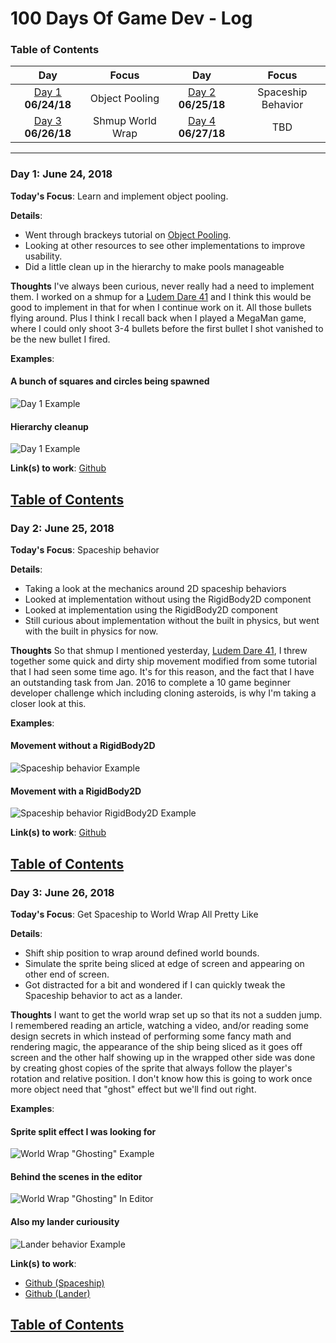 # 100 Days Of Game Dev - Log

<a name="toc"></a>
### Table of Contents 
|Day|Focus|Day|Focus|
|:---:|:-----:|:---:|:-----:|
|[Day 1](#day-1) **06/24/18**|Object Pooling|[Day 2](#day-2) **06/25/18**| Spaceship Behavior |
|[Day 3](#day-3) **06/26/18**|Shmup World Wrap|[Day 4](#day-4) **06/27/18**| TBD |

<!-- ### Day 0: February 30, 2016 (Example 1)
##### (delete me or comment me out)

**Today's Progress**: Fixed CSS, worked on canvas functionality for the app.

**Thoughts:** I really struggled with CSS, but, overall, I feel like I am slowly getting better at it. Canvas is still new for me, but I managed to figure out some basic functionality.

**Link to work:** [Calculator App](http://www.example.com)

### Day 0: February 30, 2016 (Example 2)
##### (delete me or comment me out)

**Today's Progress**: Fixed CSS, worked on canvas functionality for the app.

**Thoughts**: I really struggled with CSS, but, overall, I feel like I am slowly getting better at it. Canvas is still new for me, but I managed to figure out some basic functionality.

**Link(s) to work**: [Calculator App](http://www.example.com)


### Day 1: June 27, Monday

**Today's Progress**: I've gone through many exercises on FreeCodeCamp.

**Thoughts** I've recently started coding, and it's a great feeling when I finally solve an algorithm challenge after a lot of attempts and hours spent.

**Link(s) to work**
1. [Find the Longest Word in a String](https://www.freecodecamp.com/challenges/find-the-longest-word-in-a-string)
2. [Title Case a Sentence](https://www.freecodecamp.com/challenges/title-case-a-sentence)
 -->

----------
<a name="day-1"></a>
### Day 1: June 24, 2018 

**Today's Focus**: Learn and implement object pooling.

**Details**:
  - Went through brackeys tutorial on [Object Pooling](https://www.youtube.com/watch?v=tdSmKaJvCoA).
  - Looking at other resources to see other implementations to improve usability. 
  - Did a little clean up in the hierarchy to make pools manageable

**Thoughts** I've always been curious, never really had a need to implement them. I worked on a shmup for a [Ludem Dare 41](https://github.com/Kpable/Dimensional-Rift-Escape) and I think this would be good to implement in that for when I continue work on it. All those bullets flying around. Plus I think I recall back when I played a MegaMan game, where I could only shoot 3-4 bullets before the first bullet I shot vanished to be the new bullet I fired. 

**Examples**: 

#### A bunch of squares and circles being spawned
![Day 1 Example](https://raw.githubusercontent.com/kpable/100-days-of-game-dev/master/images/day1-object-pools/object-pooling-2.gif)

#### Hierarchy cleanup
![Day 1 Example](https://raw.githubusercontent.com/kpable/100-days-of-game-dev/master/images/day1-object-pools/parenting.gif)

**Link(s) to work**: [Github](https://github.com/Kpable/Kpable-Labs/tree/misc/object-pools/Assets/Misc/Object%20Pools)

[Table of Contents](#toc)
----------
<a name="day-2"></a>
### Day 2: June 25, 2018 

**Today's Focus**: Spaceship behavior

**Details**:
  - Taking a look at the mechanics around 2D spaceship behaviors
  - Looked at implementation without using the RigidBody2D component
  - Looked at implementation using the RigidBody2D component
  - Still curious about implementation without the built in physics, but went with the built in physics for now. 

**Thoughts** So that shmup I mentioned yesterday, [Ludem Dare 41](https://github.com/Kpable/Dimensional-Rift-Escape), I threw together some quick and dirty ship movement modified from some tutorial that I had seen some time ago. It's for this reason, and the fact that I have an outstanding task from Jan. 2016 to complete a 10 game beginner developer challenge which including cloning asteroids, is why I'm taking a closer look at this. 

**Examples**: 

#### Movement without a RigidBody2D
![Spaceship behavior Example](https://raw.githubusercontent.com/kpable/100-days-of-game-dev/master/images/day2-spaceship-behavior/spaceship-behavior.gif) 

#### Movement with a RigidBody2D
![Spaceship behavior RigidBody2D Example](https://raw.githubusercontent.com/kpable/100-days-of-game-dev/master/images/day2-spaceship-behavior/spaceship-behavior-rigidbody2d.gif) 

**Link(s) to work**: [Github](https://github.com/Kpable/Kpable-Labs/tree/misc/spaceship-behavior/Assets/Misc/Spaceship%20Behavior)

[Table of Contents](#toc)
----------
<a name="day-3"></a>
### Day 3: June 26, 2018 

**Today's Focus**: Get Spaceship to World Wrap All Pretty Like

**Details**:
  - Shift ship position to wrap around defined world bounds. 
  - Simulate the sprite being sliced at edge of screen and appearing on other end of screen.
  - Got distracted for a bit and wondered if I can quickly tweak the Spaceship behavior to act as a lander. 


**Thoughts** I want to get the world wrap set up so that its not a sudden jump. I remembered reading an article, watching a video, and/or reading some design secrets in which instead of performing some fancy math and rendering magic, the appearance of the ship being sliced as it goes off screen and the other half showing up in the wrapped other side was done by creating ghost copies of the sprite that always follow the player's rotation and relative position. I don't know how this is going to work once more object need that "ghost" effect but we'll find out right. 

**Examples**: 

#### Sprite split effect I was looking for 
![World Wrap "Ghosting" Example](https://raw.githubusercontent.com/kpable/100-days-of-game-dev/master/images/day3-world-wrap/ship-split.gif) 

#### Behind the scenes in the editor
![World Wrap "Ghosting" In Editor](https://raw.githubusercontent.com/kpable/100-days-of-game-dev/master/images/day3-world-wrap/ship-split-editor.gif) 

#### Also my lander curiousity
![Lander behavior Example](https://raw.githubusercontent.com/kpable/100-days-of-game-dev/master/images/day3-world-wrap/lander.gif) 


**Link(s) to work**:
- [Github (Spaceship)](https://github.com/Kpable/Kpable-Labs/tree/misc/spaceship-behavior/Assets/Misc/Spaceship%20Behavior)
- [Github (Lander)](https://github.com/Kpable/Kpable-Labs/tree/misc/spaceship-behavior/Assets/Misc/Lander%20Behavior)

[Table of Contents](#toc)
----------
